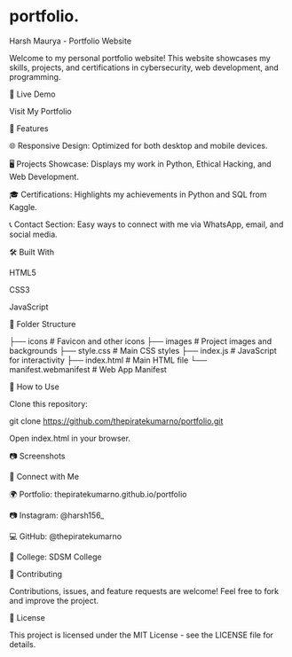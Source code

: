 # portfolio.
Harsh Maurya - Portfolio Website

Welcome to my personal portfolio website! This website showcases my skills, projects, and certifications in cybersecurity, web development, and programming.

🚀 Live Demo

Visit My Portfolio

📌 Features

🌐 Responsive Design: Optimized for both desktop and mobile devices.

🖥️ Projects Showcase: Displays my work in Python, Ethical Hacking, and Web Development.

🎓 Certifications: Highlights my achievements in Python and SQL from Kaggle.

📞 Contact Section: Easy ways to connect with me via WhatsApp, email, and social media.

🛠️ Built With

HTML5

CSS3

JavaScript

📂 Folder Structure

├── icons          # Favicon and other icons
├── images         # Project images and backgrounds
├── style.css      # Main CSS styles
├── index.js       # JavaScript for interactivity
├── index.html     # Main HTML file
└── manifest.webmanifest  # Web App Manifest

🎯 How to Use

Clone this repository:

git clone https://github.com/thepiratekumarno/portfolio.git

Open index.html in your browser.

📷 Screenshots



🔗 Connect with Me

🌍 Portfolio: thepiratekumarno.github.io/portfolio

📷 Instagram: @harsh156_

💻 GitHub: @thepiratekumarno

🏫 College: SDSM College

🤝 Contributing

Contributions, issues, and feature requests are welcome! Feel free to fork and improve the project.

📜 License

This project is licensed under the MIT License - see the LICENSE file for details.

